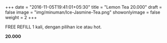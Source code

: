 +++
date = "2016-11-05T19:41:01+05:30"
title = "Lemon Tea 20.000"
draft = false
image = "img/minuman/Ice-Jasmine-Tea.png"
showonlyimage = false
weight = 2
+++

FREE REFILL 1 kali, dengan pilihan ice atau hot.

**20.000**